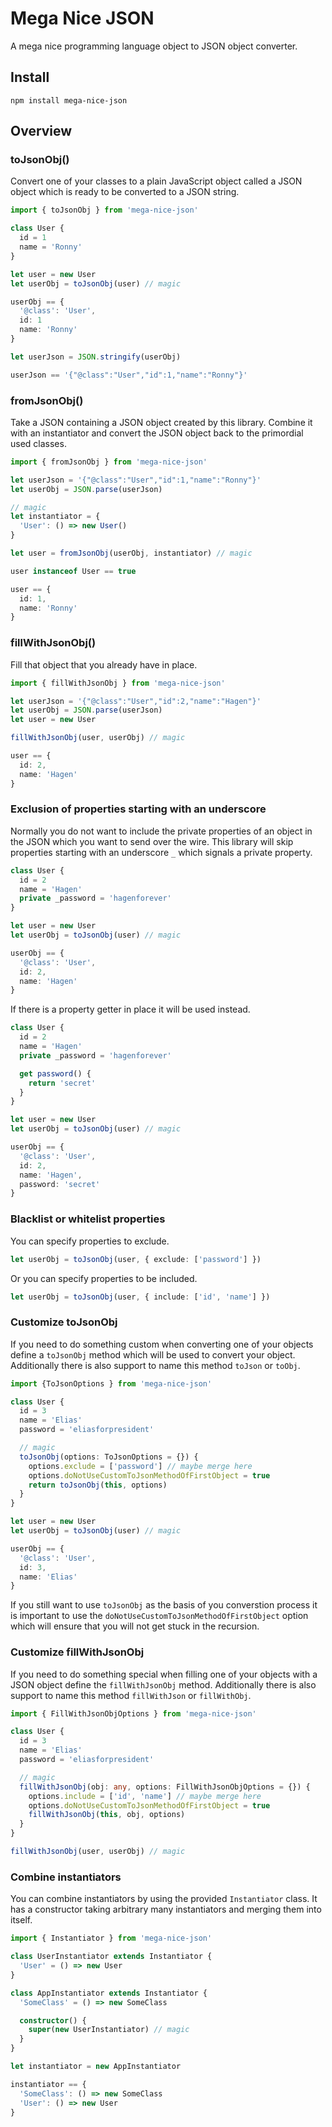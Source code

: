 # Mega Nice JSON

A mega nice programming language object to JSON object converter.

## Install

`npm install mega-nice-json`

## Overview

### toJsonObj()

Convert one of your classes to a plain JavaScript object called a JSON object which is ready to be converted to a JSON string.

```typescript
import { toJsonObj } from 'mega-nice-json'

class User {
  id = 1
  name = 'Ronny'
}

let user = new User
let userObj = toJsonObj(user) // magic

userObj == {
  '@class': 'User',
  id: 1
  name: 'Ronny'
}

let userJson = JSON.stringify(userObj)

userJson == '{"@class":"User","id":1,"name":"Ronny"}'
```

### fromJsonObj()

Take a JSON containing a JSON object created by this library. Combine it with an instantiator and convert the JSON object back to the primordial used classes.

```typescript
import { fromJsonObj } from 'mega-nice-json'

let userJson = '{"@class":"User","id":1,"name":"Ronny"}'
let userObj = JSON.parse(userJson)

// magic
let instantiator = {
  'User': () => new User()
}

let user = fromJsonObj(userObj, instantiator) // magic

user instanceof User == true

user == {
  id: 1,
  name: 'Ronny'
}
```

### fillWithJsonObj()

Fill that object that you already have in place.

```typescript
import { fillWithJsonObj } from 'mega-nice-json'

let userJson = '{"@class":"User","id":2,"name":"Hagen"}'
let userObj = JSON.parse(userJson)
let user = new User

fillWithJsonObj(user, userObj) // magic

user == {
  id: 2,
  name: 'Hagen'
}
```

### Exclusion of properties starting with an underscore

Normally you do not want to include the private properties of an object in the JSON which you want to send over the wire. This library will skip properties starting with an underscore `_` which signals a private property.

```typescript
class User {
  id = 2
  name = 'Hagen'
  private _password = 'hagenforever'
}

let user = new User
let userObj = toJsonObj(user) // magic

userObj == {
  '@class': 'User',
  id: 2,
  name: 'Hagen'
}
```

If there is a property getter in place it will be used instead.

```typescript
class User {
  id = 2
  name = 'Hagen'
  private _password = 'hagenforever'

  get password() {
    return 'secret'
  }
}

let user = new User
let userObj = toJsonObj(user) // magic

userObj == {
  '@class': 'User',
  id: 2,
  name: 'Hagen',
  password: 'secret'
}
```

### Blacklist or whitelist properties

You can specify properties to exclude.

```typescript
let userObj = toJsonObj(user, { exclude: ['password'] })
```

Or you can specify properties to be included.

```typescript
let userObj = toJsonObj(user, { include: ['id', 'name'] })
```

### Customize toJsonObj

If you need to do something custom when converting one of your objects define a `toJsonObj` method which will be used to convert your object. Additionally there is also support to name this method `toJson` or `toObj`.

```typescript
import {ToJsonOptions } from 'mega-nice-json'

class User {
  id = 3
  name = 'Elias'
  password = 'eliasforpresident'

  // magic
  toJsonObj(options: ToJsonOptions = {}) {
    options.exclude = ['password'] // maybe merge here
    options.doNotUseCustomToJsonMethodOfFirstObject = true
    return toJsonObj(this, options)
  }
}

let user = new User
let userObj = toJsonObj(user) // magic

userObj == {
  '@class': 'User',
  id: 3,
  name: 'Elias'
}
```

If you still want to use `toJsonObj` as the basis of you converstion process it is important to use the `doNotUseCustomToJsonMethodOfFirstObject` option which will ensure that you will not get stuck in the recursion. 

### Customize fillWithJsonObj

If you need to do something special when filling one of your objects with a JSON object define the `fillWithJsonObj` method. Additionally there is also support to name this method `fillWithJson` or `fillWithObj`.

```typescript
import { FillWithJsonObjOptions } from 'mega-nice-json'

class User {
  id = 3
  name = 'Elias'
  password = 'eliasforpresident'

  // magic
  fillWithJsonObj(obj: any, options: FillWithJsonObjOptions = {}) {
    options.include = ['id', 'name'] // maybe merge here
    options.doNotUseCustomToJsonMethodOfFirstObject = true
    fillWithJsonObj(this, obj, options)
  }
}

fillWithJsonObj(user, userObj) // magic
```

### Combine instantiators

You can combine instantiators by using the provided `Instantiator` class. It has a constructor taking arbitrary many instantiators and merging them into itself.

```typescript
import { Instantiator } from 'mega-nice-json'

class UserInstantiator extends Instantiator {
  'User' = () => new User
}

class AppInstantiator extends Instantiator {
  'SomeClass' = () => new SomeClass

  constructor() {
    super(new UserInstantiator) // magic
  }
}

let instantiator = new AppInstantiator

instantiator == {
  'SomeClass': () => new SomeClass
  'User': () => new User
}
```